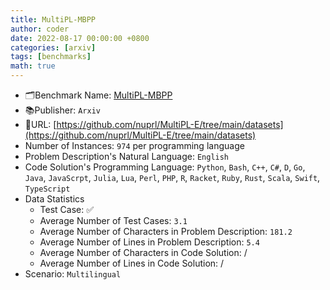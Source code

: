```yaml
---
title: MultiPL-MBPP
author: coder
date: 2022-08-17 00:00:00 +0800
categories: [arxiv]
tags: [benchmarks]
math: true
---
```


- 🗂️Benchmark Name: [MultiPL-MBPP](https://arxiv.org/pdf/2208.08227.pdf)
- 📚Publisher: `Arxiv`
- 🔗URL: [https://github.com/nuprl/MultiPL-E/tree/main/datasets](https://github.com/nuprl/MultiPL-E/tree/main/datasets)
- Number of Instances: `974` per programming language
- Problem Description's Natural Language: `English`
- Code Solution's Programming Language: `Python`, `Bash`, `C++`, `C#`, `D`, `Go`, `Java`, `JavaScrpt`, `Julia`, `Lua`, `Perl`, `PHP`, `R`, `Racket`, `Ruby`, `Rust`, `Scala`, `Swift`, `TypeScript`
- Data Statistics
  + Test Case: ✅
  + Average Number of Test Cases: `3.1`
  + Average Number of Characters in Problem Description: `181.2`
  + Average Number of Lines in Problem Description: `5.4`
  + Average Number of Characters in Code Solution: /
  + Average Number of Lines in Code Solution: /
- Scenario: `Multilingual`
